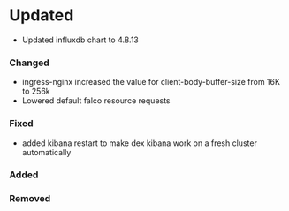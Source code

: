 # Updated

- Updated influxdb chart to 4.8.13

### Changed

- ingress-nginx increased the value for client-body-buffer-size from 16K to 256k
- Lowered default falco resource requests

### Fixed

- added kibana restart to make dex kibana work on a fresh cluster automatically

### Added

### Removed
